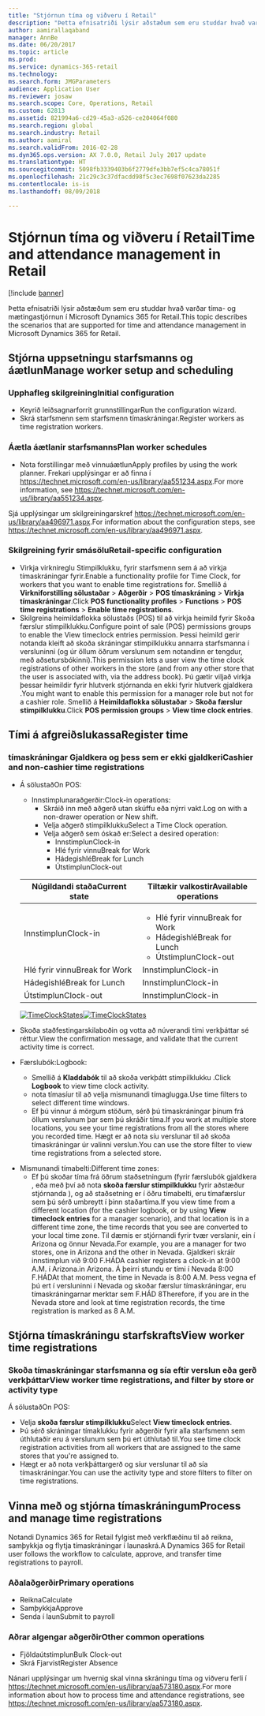```yaml
---
title: "Stjórnun tíma og viðveru í Retail"
description: "Þetta efnisatriði lýsir aðstæðum sem eru studdar hvað varðar tíma- og mætingastjórnun í Microsoft Dynamics 365 for Retail."
author: aamirallaqaband
manager: AnnBe
ms.date: 06/20/2017
ms.topic: article
ms.prod: 
ms.service: dynamics-365-retail
ms.technology: 
ms.search.form: JMGParameters
audience: Application User
ms.reviewer: josaw
ms.search.scope: Core, Operations, Retail
ms.custom: 62813
ms.assetid: 821994a6-cd29-45a3-a526-ce204064f080
ms.search.region: global
ms.search.industry: Retail
ms.author: aamiral
ms.search.validFrom: 2016-02-28
ms.dyn365.ops.version: AX 7.0.0, Retail July 2017 update
ms.translationtype: HT
ms.sourcegitcommit: 5098fb3339403b6f2779dfe3bb7ef5c4ca78051f
ms.openlocfilehash: 21c29c3c37dfacdd98f5c3ec7698f07623da2285
ms.contentlocale: is-is
ms.lasthandoff: 08/09/2018

---
```


# <a name="time-and-attendance-management-in-retail"></a><span data-ttu-id="db57e-103">Stjórnun tíma og viðveru í Retail</span><span class="sxs-lookup"><span data-stu-id="db57e-103">Time and attendance management in Retail</span></span>

[!include [banner](includes/banner.md)]

<span data-ttu-id="db57e-104">Þetta efnisatriði lýsir aðstæðum sem eru studdar hvað varðar tíma- og mætingastjórnun í Microsoft Dynamics 365 for Retail.</span><span class="sxs-lookup"><span data-stu-id="db57e-104">This topic describes the scenarios that are supported for time and attendance management in Microsoft Dynamics 365 for Retail.</span></span> 

<a name="manage-worker-setup-and-scheduling"></a><span data-ttu-id="db57e-105">Stjórna uppsetningu starfsmanns og áætlun</span><span class="sxs-lookup"><span data-stu-id="db57e-105">Manage worker setup and scheduling</span></span>
----------------------------------

### <a name="initial-configuration"></a><span data-ttu-id="db57e-106"> Upphafleg skilgreining</span><span class="sxs-lookup"><span data-stu-id="db57e-106">Initial configuration</span></span>

-   <span data-ttu-id="db57e-107">Keyrið leiðsagnarforrit grunnstillingar</span><span class="sxs-lookup"><span data-stu-id="db57e-107">Run the configuration wizard.</span></span>
-   <span data-ttu-id="db57e-108">Skrá starfsmenn sem starfsmenn tímaskráningar.</span><span class="sxs-lookup"><span data-stu-id="db57e-108">Register workers as time registration workers.</span></span>

### <a name="plan-worker-schedules"></a><span data-ttu-id="db57e-109">Áætla áætlanir starfsmanns</span><span class="sxs-lookup"><span data-stu-id="db57e-109">Plan worker schedules</span></span>

-   <span data-ttu-id="db57e-110">Nota forstillingar með vinnuáætlun</span><span class="sxs-lookup"><span data-stu-id="db57e-110">Apply profiles by using the work planner.</span></span> <span data-ttu-id="db57e-111">Frekari upplýsingar er að finna í <https://technet.microsoft.com/en-us/library/aa551234.aspx>.</span><span class="sxs-lookup"><span data-stu-id="db57e-111">For more information, see <https://technet.microsoft.com/en-us/library/aa551234.aspx>.</span></span>

<span data-ttu-id="db57e-112">Sjá upplýsingar um skilgreiningarskref <https://technet.microsoft.com/en-us/library/aa496971.aspx>.</span><span class="sxs-lookup"><span data-stu-id="db57e-112">For information about the configuration steps, see <https://technet.microsoft.com/en-us/library/aa496971.aspx>.</span></span>

### <a name="retail-specific-configuration"></a><span data-ttu-id="db57e-113">Skilgreining fyrir smásölu</span><span class="sxs-lookup"><span data-stu-id="db57e-113">Retail-specific configuration</span></span>

-   <span data-ttu-id="db57e-114">Virkja virknireglu Stimpilklukku, fyrir starfsmenn sem á að virkja tímaskráningar fyrir.</span><span class="sxs-lookup"><span data-stu-id="db57e-114">Enable a functionality profile for Time Clock, for workers that you want to enable time registrations for.</span></span> <span data-ttu-id="db57e-115">Smellið á **Virkniforstilling sölustaðar** &gt; **Aðgerðir** &gt; **POS tímaskráning** &gt; **Virkja tímaskráningar**.</span><span class="sxs-lookup"><span data-stu-id="db57e-115">Click **POS functionality profiles** &gt; **Functions** &gt; **POS time registrations** &gt; **Enable time registrations**.</span></span>
-   <span data-ttu-id="db57e-116">Skilgreina heimildaflokka sölustaðs (POS) til að virkja heimild fyrir Skoða færslur stimpilklukku.</span><span class="sxs-lookup"><span data-stu-id="db57e-116">Configure point of sale (POS) permissions groups to enable the View timeclock entries permission.</span></span> <span data-ttu-id="db57e-117">Þessi heimild gerir notanda kleift að skoða skráningar stimpilklukku annarra starfsmanna í versluninni (og úr öllum öðrum verslunum sem notandinn er tengdur, með aðsetursbókinni).</span><span class="sxs-lookup"><span data-stu-id="db57e-117">This permission lets a user view the time clock registrations of other workers in the store (and from any other store that the user is associated with, via the address book).</span></span> <span data-ttu-id="db57e-118">Þú gætir viljað virkja þessar heimildir fyrir hlutverk stjórnanda en ekki fyrir hlutverk gjaldkera .</span><span class="sxs-lookup"><span data-stu-id="db57e-118">You might want to enable this permission for a manager role but not for a cashier role.</span></span> <span data-ttu-id="db57e-119">Smellið á **Heimildaflokka sölustaðar** &gt; **Skoða færslur stimpilklukku**.</span><span class="sxs-lookup"><span data-stu-id="db57e-119">Click **POS permission groups** &gt; **View time clock entries**.</span></span>

## <a name="register-time"></a><span data-ttu-id="db57e-120">Tími á afgreiðslukassa</span><span class="sxs-lookup"><span data-stu-id="db57e-120">Register time</span></span>
### <a name="cashier-and-non-cashier-time-registrations"></a><span data-ttu-id="db57e-121">tímaskráningar Gjaldkera og þess sem er ekki gjaldkeri</span><span class="sxs-lookup"><span data-stu-id="db57e-121">Cashier and non-cashier time registrations</span></span>

-   <span data-ttu-id="db57e-122">Á sölustað</span><span class="sxs-lookup"><span data-stu-id="db57e-122">On POS:</span></span>
    -   <span data-ttu-id="db57e-123">Innstimplunaraðgerðir:</span><span class="sxs-lookup"><span data-stu-id="db57e-123">Clock-in operations:</span></span>
        -   <span data-ttu-id="db57e-124">Skráið inn með aðgerð utan skúffu eða nýrri vakt.</span><span class="sxs-lookup"><span data-stu-id="db57e-124">Log on with a non-drawer operation or New shift.</span></span>
        -   <span data-ttu-id="db57e-125">Velja aðgerð stimpilklukku</span><span class="sxs-lookup"><span data-stu-id="db57e-125">Select a Time Clock operation.</span></span>
        -   <span data-ttu-id="db57e-126">Velja aðgerð sem óskað er:</span><span class="sxs-lookup"><span data-stu-id="db57e-126">Select a desired operation:</span></span>
            -   <span data-ttu-id="db57e-127">Innstimplun</span><span class="sxs-lookup"><span data-stu-id="db57e-127">Clock-in</span></span>
            -   <span data-ttu-id="db57e-128">Hlé fyrir vinnu</span><span class="sxs-lookup"><span data-stu-id="db57e-128">Break for Work</span></span>
            -   <span data-ttu-id="db57e-129">Hádegishlé</span><span class="sxs-lookup"><span data-stu-id="db57e-129">Break for Lunch</span></span>
            -   <span data-ttu-id="db57e-130">Útstimplun</span><span class="sxs-lookup"><span data-stu-id="db57e-130">Clock-out</span></span>

    <table>
    <colgroup>
    <col width="50%" />
    <col width="50%" />
    </colgroup>
    <thead>
    <tr class="header">
    <th><span data-ttu-id="db57e-131">Núgildandi staða</span><span class="sxs-lookup"><span data-stu-id="db57e-131">Current state</span></span></th>
    <th><span data-ttu-id="db57e-132">Tiltækir valkostir</span><span class="sxs-lookup"><span data-stu-id="db57e-132">Available operations</span></span></th>
    </tr>
    </thead>
    <tbody>
    <tr class="odd">
    <td><span data-ttu-id="db57e-133">Innstimplun</span><span class="sxs-lookup"><span data-stu-id="db57e-133">Clock-in</span></span></td>
    <td><ul>
    <li><span data-ttu-id="db57e-134">Hlé fyrir vinnu</span><span class="sxs-lookup"><span data-stu-id="db57e-134">Break for Work</span></span></li>
    <li><span data-ttu-id="db57e-135">Hádegishlé</span><span class="sxs-lookup"><span data-stu-id="db57e-135">Break for Lunch</span></span></li>
    <li><span data-ttu-id="db57e-136">Útstimplun</span><span class="sxs-lookup"><span data-stu-id="db57e-136">Clock-out</span></span></li>
    </ul></td>
    </tr>
    <tr class="even">
    <td><span data-ttu-id="db57e-137">Hlé fyrir vinnu</span><span class="sxs-lookup"><span data-stu-id="db57e-137">Break for Work</span></span></td>
    <td><span data-ttu-id="db57e-138">Innstimplun</span><span class="sxs-lookup"><span data-stu-id="db57e-138">Clock-in</span></span></td>
    </tr>
    <tr class="odd">
    <td><span data-ttu-id="db57e-139">Hádegishlé</span><span class="sxs-lookup"><span data-stu-id="db57e-139">Break for Lunch</span></span></td>
    <td><span data-ttu-id="db57e-140">Innstimplun</span><span class="sxs-lookup"><span data-stu-id="db57e-140">Clock-in</span></span></td>
    </tr>
    <tr class="even">
    <td><span data-ttu-id="db57e-141">Útstimplun</span><span class="sxs-lookup"><span data-stu-id="db57e-141">Clock-out</span></span></td>
    <td><span data-ttu-id="db57e-142">Innstimplun</span><span class="sxs-lookup"><span data-stu-id="db57e-142">Clock-in</span></span></td>
    </tr>
    </tbody>
    </table>

    <span data-ttu-id="db57e-143">[![TimeClockStates](./media/timeclockstates.png)](./media/timeclockstates.png)</span><span class="sxs-lookup"><span data-stu-id="db57e-143">[![TimeClockStates](./media/timeclockstates.png)](./media/timeclockstates.png)</span></span>
-   <span data-ttu-id="db57e-144">Skoða staðfestingarskilaboðin og votta að núverandi tími verkþáttar sé réttur.</span><span class="sxs-lookup"><span data-stu-id="db57e-144">View the confirmation message, and validate that the current activity time is correct.</span></span>
-   <span data-ttu-id="db57e-145">Færslubók:</span><span class="sxs-lookup"><span data-stu-id="db57e-145">Logbook:</span></span>
    -   <span data-ttu-id="db57e-146">Smellið á **Kladdabók** til að skoða verkþátt stimpilklukku .</span><span class="sxs-lookup"><span data-stu-id="db57e-146">Click **Logbook** to view time clock activity.</span></span>
    -   <span data-ttu-id="db57e-147">nota tímasíur til að velja mismunandi tímaglugga.</span><span class="sxs-lookup"><span data-stu-id="db57e-147">Use time filters to select different time windows.</span></span>
    -   <span data-ttu-id="db57e-148">Ef þú vinnur á mörgum stöðum, sérð þú tímaskráningar þínum frá öllum verslunum þar sem þú skráðir tíma.</span><span class="sxs-lookup"><span data-stu-id="db57e-148">If you work at multiple store locations, you see your time registrations from all the stores where you recorded time.</span></span> <span data-ttu-id="db57e-149">Hægt er að nota síu verslunar til að skoða tímaskráningar úr valinni verslun.</span><span class="sxs-lookup"><span data-stu-id="db57e-149">You can use the store filter to view time registrations from a selected store.</span></span>

<!-- -->

-   <span data-ttu-id="db57e-150">Mismunandi tímabelti:</span><span class="sxs-lookup"><span data-stu-id="db57e-150">Different time zones:</span></span>
    -   <span data-ttu-id="db57e-151">Ef þú skoðar tíma frá öðrum staðsetningum (fyrir færslubók gjaldkera , eða með því að nota **skoða færslur stimpilklukku** fyrir aðstæður stjórnanda ), og að staðsetning er í öðru tímabelti, eru tímafærslur sem þú sérð umbreytt í þinn staðartíma.</span><span class="sxs-lookup"><span data-stu-id="db57e-151">If you view time from a different location (for the cashier logbook, or by using **View timeclock entries** for a manager scenario), and that location is in a different time zone, the time records that you see are converted to your local time zone.</span></span> <span data-ttu-id="db57e-152">Til dæmis er stjórnandi fyrir tvær verslanir, ein í Arizona og önnur Nevada.</span><span class="sxs-lookup"><span data-stu-id="db57e-152">For example, you are a manager for two stores, one in Arizona and the other in Nevada.</span></span> <span data-ttu-id="db57e-153">Gjaldkeri skráir innstimplun við 9:00 F.HÁD</span><span class="sxs-lookup"><span data-stu-id="db57e-153">A cashier registers a clock-in at 9:00 A.M.</span></span> <span data-ttu-id="db57e-154">í Arizona.</span><span class="sxs-lookup"><span data-stu-id="db57e-154">in Arizona.</span></span> <span data-ttu-id="db57e-155">Á þeirri stundu er tími í Nevada 8:00 F.HÁD</span><span class="sxs-lookup"><span data-stu-id="db57e-155">At that moment, the time in Nevada is 8:00 A.M.</span></span> <span data-ttu-id="db57e-156">Þess vegna ef þú ert í versluninni í Nevada og skoðar færslur tímaskráningar, eru  tímaskráningarnar merktar sem F.HÁD 8</span><span class="sxs-lookup"><span data-stu-id="db57e-156">Therefore, if you are in the Nevada store and look at time registration records, the time registration is marked as 8 A.M.</span></span>

## <a name="view-worker-time-registrations"></a><span data-ttu-id="db57e-157">Stjórna tímaskráningu starfskrafts</span><span class="sxs-lookup"><span data-stu-id="db57e-157">View worker time registrations</span></span>
### <a name="view-worker-time-registrations-and-filter-by-store-or-activity-type"></a><span data-ttu-id="db57e-158">Skoða tímaskráningar starfsmanna og sía eftir verslun eða gerð verkþáttar</span><span class="sxs-lookup"><span data-stu-id="db57e-158">View worker time registrations, and filter by store or activity type</span></span>

<span data-ttu-id="db57e-159">Á sölustað</span><span class="sxs-lookup"><span data-stu-id="db57e-159">On POS:</span></span>

-   <span data-ttu-id="db57e-160">Velja **skoða færslur stimpilklukku**</span><span class="sxs-lookup"><span data-stu-id="db57e-160">Select **View timeclock entries**.</span></span>
-   <span data-ttu-id="db57e-161">Þú sérð skráningar tímaklukku fyrir aðgerðir fyrir  alla starfsmenn sem úthlutaðir eru á verslunum sem þú ert úthlutað til.</span><span class="sxs-lookup"><span data-stu-id="db57e-161">You see time clock registration activities from all workers that are assigned to the same stores that you're assigned to.</span></span>
-   <span data-ttu-id="db57e-162">Hægt er að nota verkþáttargerð og síur verslunar til að sía tímaskráningar.</span><span class="sxs-lookup"><span data-stu-id="db57e-162">You can use the activity type and store filters to filter on time registrations.</span></span>

## <a name="process-and-manage-time-registrations"></a><span data-ttu-id="db57e-163">Vinna með og stjórna tímaskráningum</span><span class="sxs-lookup"><span data-stu-id="db57e-163">Process and manage time registrations</span></span>
<span data-ttu-id="db57e-164">Notandi Dynamics 365 for Retail fylgist með verkflæðinu til að reikna, samþykkja og flytja tímaskráningar í launaskrá.</span><span class="sxs-lookup"><span data-stu-id="db57e-164">A Dynamics 365 for Retail user follows the workflow to calculate, approve, and transfer time registrations to payroll.</span></span>

### <a name="primary-operations"></a><span data-ttu-id="db57e-165">Aðalaðgerðir</span><span class="sxs-lookup"><span data-stu-id="db57e-165">Primary operations</span></span>

-   <span data-ttu-id="db57e-166">Reikna</span><span class="sxs-lookup"><span data-stu-id="db57e-166">Calculate</span></span>
-   <span data-ttu-id="db57e-167">Samþykkja</span><span class="sxs-lookup"><span data-stu-id="db57e-167">Approve</span></span>
-   <span data-ttu-id="db57e-168">Senda í laun</span><span class="sxs-lookup"><span data-stu-id="db57e-168">Submit to payroll</span></span>

### <a name="other-common-operations"></a><span data-ttu-id="db57e-169">Aðrar algengar aðgerðir</span><span class="sxs-lookup"><span data-stu-id="db57e-169">Other common operations</span></span>

-   <span data-ttu-id="db57e-170">Fjöldaútstimplun</span><span class="sxs-lookup"><span data-stu-id="db57e-170">Bulk Clock-out</span></span>
-   <span data-ttu-id="db57e-171">Skrá Fjarvist</span><span class="sxs-lookup"><span data-stu-id="db57e-171">Register Absence</span></span>

<span data-ttu-id="db57e-172">Nánari upplýsingar um hvernig skal vinna skráningu tíma og viðveru ferli í <https://technet.microsoft.com/en-us/library/aa573180.aspx>.</span><span class="sxs-lookup"><span data-stu-id="db57e-172">For more information about how to process time and attendance registrations, see <https://technet.microsoft.com/en-us/library/aa573180.aspx>.</span></span>




